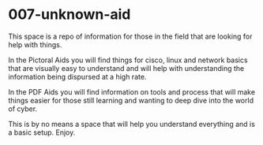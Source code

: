 # 007-unknown-aid

This space is a repo of information for those in the field that are looking for help with things.

In the Pictoral Aids you will find things for cisco, linux and network basics that are visually easy to understand and will help with understanding the information being dispursed at a high rate.

In the PDF Aids you will find information on tools and process that will make things easier for those still learning and wanting to deep dive into the world of cyber.

This is by no means a space that will help you understand everything and is a basic setup. Enjoy.
